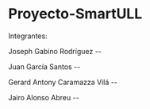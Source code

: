 # Proyecto-SmartULL
Integrantes:

Joseph Gabino Rodríguez --

Juan García Santos --

Gerard Antony Caramazza Vilá --

Jairo Alonso Abreu --
